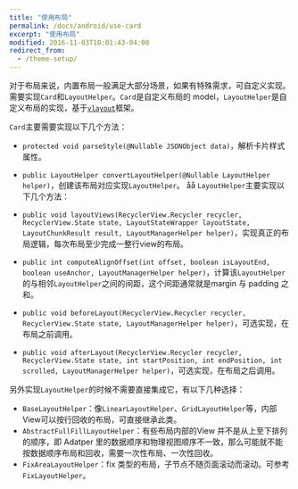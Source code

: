 ```yaml
---
title: "使用布局"
permalink: /docs/android/use-card
excerpt: "使用布局"
modified: 2016-11-03T10:01:43-04:00
redirect_from:
  - /theme-setup/
---
```


对于布局来说，内置布局一般满足大部分场景，如果有特殊需求，可自定义实现。需要实现`Card`和`LayoutHelper`。`Card`是自定义布局的 model，`LayoutHelper`是自定义布局的实现，基于[`vlayout`](https://github.com/alibaba/vlayout)框架。

`Card`主要需要实现以下几个方法：

+ `protected void parseStyle(@Nullable JSONObject data)`，解析卡片样式属性。

+ `public LayoutHelper convertLayoutHelper(@Nullable LayoutHelper helper)`，创建该布局对应实现`LayoutHelper`。
åå
`LayoutHelper`主要实现以下几个方法：

+ `public void layoutViews(RecyclerView.Recycler recycler, RecyclerView.State state, LayoutStateWrapper layoutState, LayoutChunkResult result, LayoutManagerHelper helper)`，实现真正的布局逻辑，每次布局至少完成一整行view的布局。
+ `public int computeAlignOffset(int offset, boolean isLayoutEnd, boolean useAnchor, LayoutManagerHelper helper)`，计算该`LayoutHelper`的与相邻`LayoutHelper`之间的间距，这个间距通常就是margin 与 padding 之和。
+ `public void beforeLayout(RecyclerView.Recycler recycler, RecyclerView.State state, LayoutManagerHelper helper)`，可选实现，在布局之前调用。
+ `public void afterLayout(RecyclerView.Recycler recycler, RecyclerView.State state, int startPosition, int endPosition, int scrolled, LayoutManagerHelper helper)`，可选实现，在布局之后调用。

另外实现`LayoutHelper`的时候不需要直接集成它，有以下几种选择：

+ ```BaseLayoutHelper```：像```LinearLayoutHelper```、```GridLayoutHelper```等，内部View可以按行回收的布局，可直接继承此类。
+ ```AbstractFullFillLayoutHelper```：有些布局内部的View 并不是从上至下排列的顺序，即 Adatper 里的数据顺序和物理视图顺序不一致，那么可能就不能按数据顺序布局和回收，需要一次性布局、一次性回收。
+ ```FixAreaLayoutHelper```：fix 类型的布局，子节点不随页面滚动而滚动。可参考```FixLayoutHelper```。